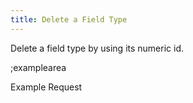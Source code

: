 ```yaml
---
title: Delete a Field Type
---
```


Delete a field type by using its numeric id.

;examplearea

Example Request

<RequestExample url="https://mapi.storyblok.com/v1/field_types/1" httpMethod="DELETE"></RequestExample>
